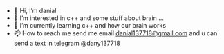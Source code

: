 - 👋 Hi, I’m danial
- 👀 I’m interested in c++ and some stuff about brain ...
- 🌱 I’m currently learning c++ and how our brain works
- 📫 How to reach me send me email danial137718@gmail.com and u can send a text in telegram @dany137718

<!---
dany137718/dany137718 is a ✨ special ✨ repository because its `README.md` (this file) appears on your GitHub profile.
You can click the Preview link to take a look at your changes.
--->
